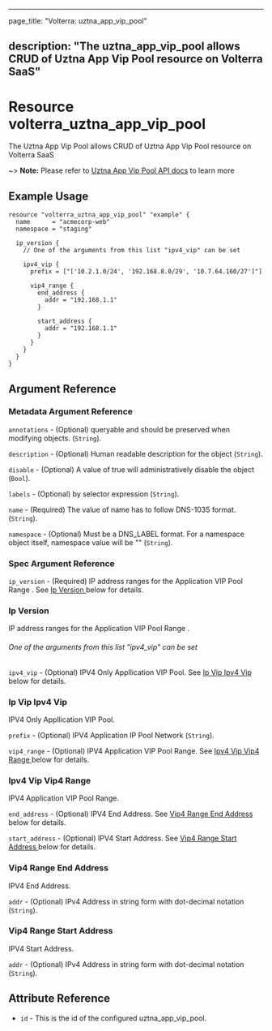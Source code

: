 ---

page_title: "Volterra: uztna_app_vip_pool"

description: "The uztna_app_vip_pool allows CRUD of Uztna App Vip Pool resource on Volterra SaaS"
-------------------------------------------------------------------------------------------------

Resource volterra_uztna_app_vip_pool
====================================

The Uztna App Vip Pool allows CRUD of Uztna App Vip Pool resource on Volterra SaaS

~> **Note:** Please refer to [Uztna App Vip Pool API docs](https://docs.cloud.f5.com/docs-v2/api/uztna-app-vip-pool) to learn more

Example Usage
-------------

```hcl
resource "volterra_uztna_app_vip_pool" "example" {
  name      = "acmecorp-web"
  namespace = "staging"

  ip_version {
    // One of the arguments from this list "ipv4_vip" can be set

    ipv4_vip {
      prefix = ["['10.2.1.0/24', '192.168.8.0/29', '10.7.64.160/27']"]

      vip4_range {
        end_address {
          addr = "192.168.1.1"
        }

        start_address {
          addr = "192.168.1.1"
        }
      }
    }
  }
}

```

Argument Reference
------------------

### Metadata Argument Reference

`annotations` - (Optional) queryable and should be preserved when modifying objects. (`String`).

`description` - (Optional) Human readable description for the object (`String`).

`disable` - (Optional) A value of true will administratively disable the object (`Bool`).

`labels` - (Optional) by selector expression (`String`).

`name` - (Required) The value of name has to follow DNS-1035 format. (`String`).

`namespace` - (Optional) Must be a DNS_LABEL format. For a namespace object itself, namespace value will be "" (`String`).

### Spec Argument Reference

`ip_version` - (Required) IP address ranges for the Application VIP Pool Range . See [Ip Version ](#ip-version) below for details.

### Ip Version

IP address ranges for the Application VIP Pool Range .

###### One of the arguments from this list "ipv4_vip" can be set

`ipv4_vip` - (Optional) IPV4 Only Appllication VIP Pool. See [Ip Vip Ipv4 Vip ](#ip-vip-ipv4-vip) below for details.

### Ip Vip Ipv4 Vip

IPV4 Only Appllication VIP Pool.

`prefix` - (Optional) IPV4 Application IP Pool Network (`String`).

`vip4_range` - (Optional) IPV4 Application VIP Pool Range. See [Ipv4 Vip Vip4 Range ](#ipv4-vip-vip4-range) below for details.

### Ipv4 Vip Vip4 Range

IPV4 Application VIP Pool Range.

`end_address` - (Optional) IPV4 End Address. See [Vip4 Range End Address ](#vip4-range-end-address) below for details.

`start_address` - (Optional) IPV4 Start Address. See [Vip4 Range Start Address ](#vip4-range-start-address) below for details.

### Vip4 Range End Address

IPV4 End Address.

`addr` - (Optional) IPv4 Address in string form with dot-decimal notation (`String`).

### Vip4 Range Start Address

IPV4 Start Address.

`addr` - (Optional) IPv4 Address in string form with dot-decimal notation (`String`).

Attribute Reference
-------------------

-	`id` - This is the id of the configured uztna_app_vip_pool.
